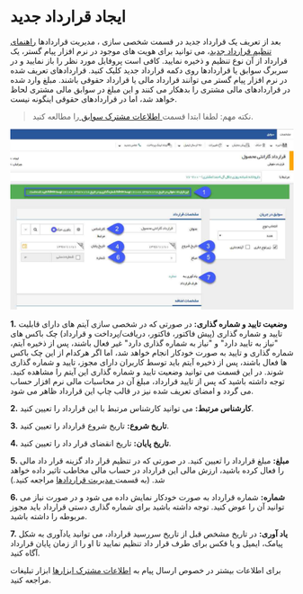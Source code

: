 # ایجاد قرارداد جدید
 
بعد از تعریف یک قرارداد جدید در قسمت شخصی سازی ، مدیریت قراردادها [راهنمای تنظیم قرارداد جدید](https://github.com/1stco/PayamGostarDocs/blob/master/Help/Settings/Personalization-crm/Contract-management/Contract-management.md)، می توانید برای هویت های موجود در نرم افزار پیام گستر، یک قرارداد از آن نوع تنظیم و ذخیره نمایید. کافی است پروفایل مورد نظر را باز نمایید و در سربرگ سوابق یا قراردادها روی دکمه قرارداد جدید کلیک کنید. قراردادهای تعریف شده در نرم افزار پیام گستر می توانند قرارداد مالی یا قرارداد حقوقی باشند. مبلغ وارد شده در قراردادهای مالی مشتری را بدهکار می کنند و این مبلغ در سوابق مالی مشتری لحاظ خواهد شد، اما در قراردادهای حقوقی اینگونه نیست.

> نکته مهم: لطفا ابتدا قسمت[ اطلاعات مشترک سوابق ](https://github.com/1stco/PayamGostarDocs/blob/master/Help/Integrated-bank/Database/Records/Joint-record-information/Joint-record-information.md)را مطالعه کنید.

![](NewContract.jpg)


**1.** **وضعیت تایید و شماره گذاری:** در صورتی که در شخصی سازی آیتم های دارای قابلیت تایید و شماره گذاری (پیش فاکتور، فاکتور، دریافت/پرداخت و قرارداد) چک باکس های "نیاز به تایید دارد" و "نیاز به شماره گذاری دارد" غیر فعال باشند، پس از ذخیره آیتم، شماره گذاری و تایید به صورت خودکار انجام خواهد شد، اما اگر هرکدام از این چک باکس ها فعال باشند، پس از ذخیره آیتم باید توسط کاربران دارای مجوز، تایید و شماره گذاری شوند. در این قسمت می توانید وضعیت تایید و شماره گذاری این آیتم را مشاهده کنید. توجه داشته باشید که  پس از تایید قرارداد، مبلغ آن در محاسبات مالی نرم افزار حساب می گردد و امضای تعریف شده نیز در قالب چاپ این قرارداد ظاهر می شود.

**2.** **کارشناس مرتبط:** می توانید کارشناس مرتبط با این قرارداد را تعیین کنید.

**3.** **تاریخ شروع:** تاریخ شروع قرارداد را تعیین کنید.

**4.** **تاریخ پایان:** تاریخ انقضای قرار داد را تعیین کنید.

**5.** **مبلغ:** مبلغ قرارداد را تعیین کنید. در صورتی که در تنظیم قرار داد گزینه قرار داد مالی را فعال کرده باشید، ارزش مالی این قرارداد در حساب مالی مخاطب تاثیر داده خواهد شد. (به قسمت[  مدیریت قراردادها](https://github.com/1stco/PayamGostarDocs/blob/master/Help/Settings/Personalization-crm/Contract-management/Contract-management.md) مراجعه کنید.)

**6.** **شماره:** شماره قرارداد به صورت خودکار نمایش داده می شود و در صورت نیاز می توانید آن را عوض کنید. توجه داشته باشید برای شماره گذاری دستی قرارداد باید مجوز مربوطه را داشته باشید.

**7.** **یاد آوری:** در تاریخ مشخص قبل از تاریخ سررسید قرارداد، می توانید یادآوری به شکل پیامک، ایمیل و یا فکس برای طرف قرار داد تنظیم نمایید تا او را از زمان پایان قرارداد آگاه کنید.

برای اطلاعات بیشتر در خصوص ارسال پیام به [اطلاعات مشترک ابزارها](https://github.com/1stco/PayamGostarDocs/blob/master/Help/Marketing/moshtarak-abzar/moshtarak-abzar.md) ابزار تبلیغات مراجعه کنید.

